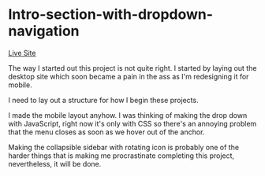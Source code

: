 # Intro-section-with-dropdown-navigation

[Live Site](https://soithangsing.github.io/Intro-section-with-dropdown-navigation/)

The way I started out this project is not quite right. I started by laying out the desktop site which soon became a pain in the ass as I'm redesigning it for mobile. 

I need to lay out a structure for how I begin these projects.

I made the mobile layout anyhow. I was thinking of making the drop down with JavaScript, right now it's only with CSS so there's an annoying problem that the menu closes as soon as we hover out of the anchor. 

Making the collapsible sidebar with rotating icon is probably one of the harder things that is making me procrastinate completing this project, nevertheless, it will be done. 